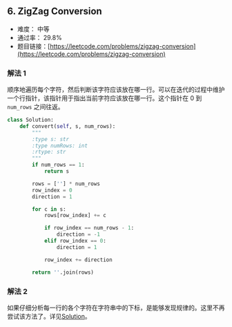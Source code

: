 ## 6. ZigZag Conversion


- 难度： 中等
- 通过率： 29.8%
- 题目链接：[https://leetcode.com/problems/zigzag-conversion](https://leetcode.com/problems/zigzag-conversion)


### 解法 1

顺序地遍历每个字符，然后判断该字符应该放在哪一行。可以在迭代的过程中维护一个行指针，该指针用于指出当前字符应该放在哪一行。这个指针在 0 到 `num_rows` 之间往返。

```python
class Solution:
    def convert(self, s, num_rows):
        """
        :type s: str
        :type numRows: int
        :rtype: str
        """
        if num_rows == 1:
            return s

        rows = [''] * num_rows
        row_index = 0
        direction = 1

        for c in s:
            rows[row_index] += c

            if row_index == num_rows - 1:
                direction = -1
            elif row_index == 0:
                direction = 1

            row_index += direction

        return ''.join(rows)
```

### 解法 2

如果仔细分析每一行的各个字符在字符串中的下标，是能够发现规律的。这里不再尝试该方法了。详见[Solution](https://leetcode.com/problems/zigzag-conversion/solution/)。